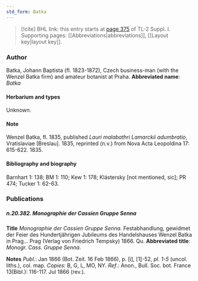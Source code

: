 ```yaml
---
std_form: Batka
---
```


> [!cite] BHL link: this entry starts at [page 375](https://www.biodiversitylibrary.org/page/33265102) of TL-2 Suppl. I.
> Supporting pages: [[Abbreviations|abbreviations]], [[Layout key|layout key]].

### Author

Batka, Johann Baptista (fl. 1823-1872), Czech business-man (with the Wenzel Batka firm) and amateur botanist at Praha. 
**Abbreviated name**: *Batka*

#### Herbarium and types

Unknown.

#### Note

Wenzel Batka, fl. 1835, published *Lauri malabathri Lamarckii adumbratio*, Vratislaviae \[Breslau\]. 1835, reprinted (n.v.) from Nova Acta Leopoldina 17: 615-622. 1835.

#### Bibliography and biography

Barnhart 1: 138; BM 1: 110; Kew 1: 178; Klástersky \[not mentioned, sic\]; PR 474; Tucker 1: 62-63.

### Publications

##### n.20.382. Monographie der Cassien Gruppe Senna

**Title**
*Monographie der Cassien Gruppe Senna*. Festabhandlung, gewidmet der Feier des Hundertjährigen Jubileums des Handelshauses Wenzel Batka in Prag... Prag (Verlag von Friedrich Tempsky) 1866. Qu.
**Abbreviated title**: *Monogr. Cass. Gruppe Senna*.

**Notes**
*Publ*.: Jan 1866 (Bot. Zeit. 16 Feb 1866), p. \[i\], \[1\]-52, *pl. 1-5* (uncol. liths.), col. map. *Copies*: B, G, L, MO, NY.
*Ref*.: Anon., Bull. Soc. bot. France 13(Bibl.): 116-117. Jul 1866 (rev.).

